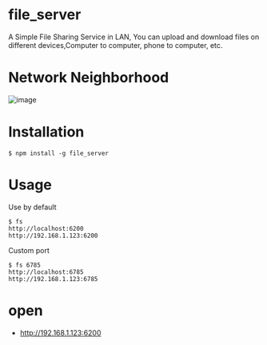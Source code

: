 # file_server
A Simple File Sharing Service in LAN, You can upload and download files on different devices,Computer to computer, phone to computer, etc.
# Network Neighborhood

![image](https://laof.github.io/img/fs/readme.png)

# Installation
```
$ npm install -g file_server
```
# Usage
Use by default
```
$ fs
http://localhost:6200
http://192.168.1.123:6200
```
Custom port
```
$ fs 6785
http://localhost:6785
http://192.168.1.123:6785
```
# open

- http://192.168.1.123:6200